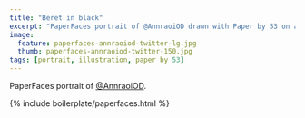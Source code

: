 ```yaml
---
title: "Beret in black"
excerpt: "PaperFaces portrait of @AnnraoiOD drawn with Paper by 53 on an iPad."
image: 
  feature: paperfaces-annraoiod-twitter-lg.jpg
  thumb: paperfaces-annraoiod-twitter-150.jpg
tags: [portrait, illustration, paper by 53]
---
```


PaperFaces portrait of [@AnnraoiOD](http://twitter.com/AnnraoiOD).

{% include boilerplate/paperfaces.html %}